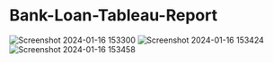 # Bank-Loan-Tableau-Report

![Screenshot 2024-01-16 153300](https://github.com/rassel25/Bank-Loan-Tableau-Report/assets/36706178/633763bc-e2a6-4b8a-8188-635f43313f67)
![Screenshot 2024-01-16 153424](https://github.com/rassel25/Bank-Loan-Tableau-Report/assets/36706178/30eee0a4-0c54-47f3-9159-1734b0c7d193)
![Screenshot 2024-01-16 153458](https://github.com/rassel25/Bank-Loan-Tableau-Report/assets/36706178/70a58053-42e9-4cf4-bdd0-a983eba54b7a)
